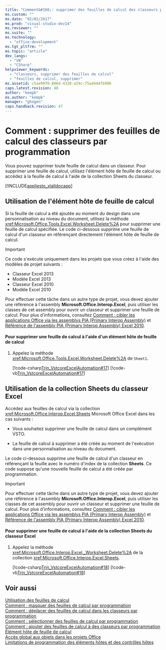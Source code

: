 ```yaml
---
title: "Comment&#160;: supprimer des feuilles de calcul des classeurs par programmation | Microsoft Docs"
ms.custom: ""
ms.date: "02/02/2017"
ms.prod: "visual-studio-dev14"
ms.reviewer: ""
ms.suite: ""
ms.technology: 
  - "office-development"
ms.tgt_pltfrm: ""
ms.topic: "article"
dev_langs: 
  - "VB"
  - "CSharp"
helpviewer_keywords: 
  - "classeurs, supprimer des feuilles de calcul"
  - "feuilles de calcul, supprimer"
ms.assetid: c5ae99f0-806d-4320-a29c-75ad444fb996
caps.latest.revision: 48
author: "kempb"
ms.author: "kempb"
manager: "ghogen"
caps.handback.revision: 47
---
```

# Comment&#160;: supprimer des feuilles de calcul des classeurs par programmation
  Vous pouvez supprimer toute feuille de calcul dans un classeur.  Pour supprimer une feuille de calcul, utilisez l'élément hôte de feuille de calcul ou accédez à la feuille de calcul à l'aide de la collection Sheets du classeur.  
  
 [!INCLUDE[appliesto_xlalldocapp](../vsto/includes/appliesto-xlalldocapp-md.md)]  
  
## Utilisation de l'élément hôte de feuille de calcul  
 Si la feuille de calcul a été ajoutée au moment du design dans une personnalisation au niveau du document, utilisez la méthode <xref:Microsoft.Office.Tools.Excel.Worksheet.Delete%2A> pour supprimer une feuille de calcul spécifiée.  Le code ci\-dessous supprime une feuille de calcul d'un classeur en référençant directement l'élément hôte de feuille de calcul.  
  
> [!IMPORTANT]  
>  Ce code s'exécute uniquement dans les projets que vous créez à l'aide des modèles de projet suivants :  
>   
>  -   Classeur Excel 2013  
> -   Modèle Excel 2013  
> -   Classeur Excel 2010  
> -   Modèle Excel 2010  
>   
>  Pour effectuer cette tâche dans un autre type de projet, vous devez ajouter une référence à l'assembly **Microsoft.Office.Interop.Excel**, puis utiliser les classes de cet assembly pour ouvrir un classeur et supprimer une feuille de calcul.  Pour plus d'informations, consultez [Comment : cibler les applications Office via les assemblys PIA &#40;Primary Interop Assembly&#41;](../vsto/how-to-target-office-applications-through-primary-interop-assemblies.md) et [Référence de l'assembly PIA \(Primary Interop Assembly\) Excel 2010](http://go.microsoft.com/fwlink/?LinkId=189585).  
  
#### Pour supprimer une feuille de calcul à l'aide d'un élément hôte de feuille de calcul  
  
1.  Appelez la méthode <xref:Microsoft.Office.Tools.Excel.Worksheet.Delete%2A> de `Sheet1`.  
  
     [!code-csharp[Trin_VstcoreExcelAutomation#17](../snippets/csharp/VS_Snippets_OfficeSP/Trin_VstcoreExcelAutomation/CS/Sheet1.cs#17)]
     [!code-vb[Trin_VstcoreExcelAutomation#17](../snippets/visualbasic/VS_Snippets_OfficeSP/Trin_VstcoreExcelAutomation/VB/Sheet1.vb#17)]  
  
## Utilisation de la collection Sheets du classeur Excel  
 Accédez aux feuilles de calcul via la collection <xref:Microsoft.Office.Interop.Excel.Sheets> Microsoft Office Excel dans les cas suivants :  
  
-   Vous souhaitez supprimer une feuille de calcul dans un complément VSTO.  
  
-   La feuille de calcul à supprimer a été créée au moment de l'exécution dans une personnalisation au niveau du document.  
  
 Le code ci\-dessous supprime une feuille de calcul d'un classeur en référençant la feuille avec le numéro d'index de la collection **Sheets**.  Ce code suppose qu'une nouvelle feuille de calcul a été créée par programmation.  
  
> [!IMPORTANT]  
>  Pour effectuer cette tâche dans un autre type de projet, vous devez ajouter une référence à l'assembly **Microsoft.Office.Interop.Excel**, puis utiliser les classes de cet assembly pour ouvrir un classeur et supprimer une feuille de calcul.  Pour plus d'informations, consultez [Comment : cibler les applications Office via les assemblys PIA &#40;Primary Interop Assembly&#41;](../vsto/how-to-target-office-applications-through-primary-interop-assemblies.md) et [Référence de l'assembly PIA \(Primary Interop Assembly\) Excel 2010](http://go.microsoft.com/fwlink/?LinkId=189585).  
  
#### Pour supprimer une feuille de calcul à l'aide de la collection Sheets du classeur Excel  
  
1.  Appelez la méthode <xref:Microsoft.Office.Interop.Excel._Worksheet.Delete%2A> de la collection <xref:Microsoft.Office.Interop.Excel.Sheets>.  
  
     [!code-csharp[Trin_VstcoreExcelAutomation#18](../snippets/csharp/VS_Snippets_OfficeSP/Trin_VstcoreExcelAutomation/CS/Sheet1.cs#18)]
     [!code-vb[Trin_VstcoreExcelAutomation#18](../snippets/visualbasic/VS_Snippets_OfficeSP/Trin_VstcoreExcelAutomation/VB/Sheet1.vb#18)]  
  
## Voir aussi  
 [Utilisation des feuilles de calcul](../vsto/working-with-worksheets.md)   
 [Comment : masquer des feuilles de calcul par programmation](../vsto/how-to-programmatically-hide-worksheets.md)   
 [Comment : déplacer des feuilles de calcul dans les classeurs par programmation](../vsto/how-to-programmatically-move-worksheets-within-workbooks.md)   
 [Comment : sélectionner des feuilles de calcul par programmation](../vsto/how-to-programmatically-select-worksheets.md)   
 [Comment : ajouter des feuilles de calcul à des classeurs par programmation](../vsto/how-to-programmatically-add-new-worksheets-to-workbooks.md)   
 [Élément hôte de feuille de calcul](../vsto/worksheet-host-item.md)   
 [Accès global aux objets dans les projets Office](../vsto/global-access-to-objects-in-office-projects.md)   
 [Limitations de programmation des éléments hôtes et des contrôles hôtes](../vsto/programmatic-limitations-of-host-items-and-host-controls.md)  
  
  